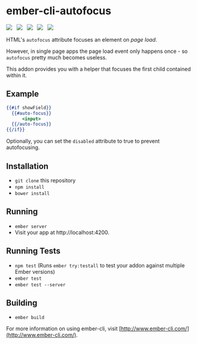 # ember-cli-autofocus

<a href="http://emberobserver.com/addons/ember-cli-autofocus"><img src="http://emberobserver.com/badges/ember-cli-autofocus.svg"></a> &nbsp; <a href="https://david-dm.org/amk221/ember-cli-autofocus#badge-embed"><img src="https://david-dm.org/amk221/ember-cli-autofocus.svg"></a> &nbsp; <a href="https://david-dm.org/amk221/ember-cli-autofocus#dev-badge-embed"><img src="https://david-dm.org/amk221/ember-cli-autofocus/dev-status.svg"></a> &nbsp; <a href="https://codeclimate.com/github/amk221/ember-cli-autofocus"><img src="https://codeclimate.com/github/amk221/ember-cli-autofocus/badges/gpa.svg" /></a> &nbsp; <a href="http://travis-ci.org/amk221/ember-cli-autofocus"><img src="https://travis-ci.org/amk221/ember-cli-autofocus.svg?branch=master"></a>

HTML's `autofocus` attribute focuses an element on _page load_.

However, in single page apps the page load event only happens once - so `autofocus` pretty much becomes useless.

This addon provides you with a helper that focuses the first child contained within it.

## Example

```handlebars
{{#if showField}}
  {{#auto-focus}}
	  <input>
  {{/auto-focus}}
{{/if}}
```

Optionally, you can set the `disabled` attribute to true to prevent autofocusing.

## Installation

* `git clone` this repository
* `npm install`
* `bower install`

## Running

* `ember server`
* Visit your app at http://localhost:4200.

## Running Tests

* `npm test` (Runs `ember try:testall` to test your addon against multiple Ember versions)
* `ember test`
* `ember test --server`

## Building

* `ember build`

For more information on using ember-cli, visit [http://www.ember-cli.com/](http://www.ember-cli.com/).
